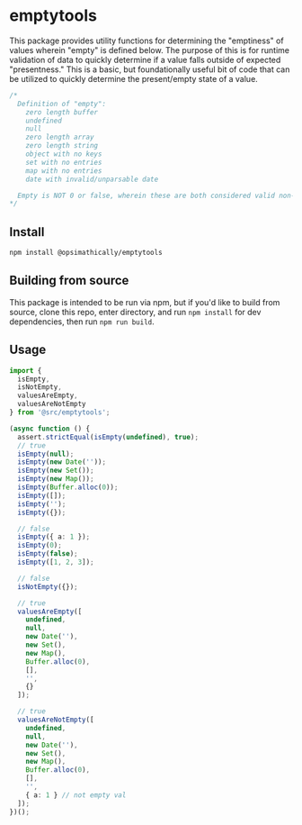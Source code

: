 # emptytools

This package provides utility functions for determining the "emptiness" of
values wherein "empty" is defined below. The purpose of this is for runtime
validation of data to quickly determine if a value falls outside of expected
"presentness." This is a basic, but foundationally useful bit of code that can
be utilized to quickly determine the present/empty state of a value.

```typescript
/*
  Definition of "empty":
    zero length buffer
    undefined
    null
    zero length array
    zero length string
    object with no keys
    set with no entries
    map with no entries
    date with invalid/unparsable date

  Empty is NOT 0 or false, wherein these are both considered valid non-empty values.
*/
```

## Install

```bash
npm install @opsimathically/emptytools
```

## Building from source

This package is intended to be run via npm, but if you'd like to build from source,
clone this repo, enter directory, and run `npm install` for dev dependencies, then run
`npm run build`.

## Usage

```typescript
import {
  isEmpty,
  isNotEmpty,
  valuesAreEmpty,
  valuesAreNotEmpty
} from '@src/emptytools';

(async function () {
  assert.strictEqual(isEmpty(undefined), true);
  // true
  isEmpty(null);
  isEmpty(new Date(''));
  isEmpty(new Set());
  isEmpty(new Map());
  isEmpty(Buffer.alloc(0));
  isEmpty([]);
  isEmpty('');
  isEmpty({});

  // false
  isEmpty({ a: 1 });
  isEmpty(0);
  isEmpty(false);
  isEmpty([1, 2, 3]);

  // false
  isNotEmpty({});

  // true
  valuesAreEmpty([
    undefined,
    null,
    new Date(''),
    new Set(),
    new Map(),
    Buffer.alloc(0),
    [],
    '',
    {}
  ]);

  // true
  valuesAreNotEmpty([
    undefined,
    null,
    new Date(''),
    new Set(),
    new Map(),
    Buffer.alloc(0),
    [],
    '',
    { a: 1 } // not empty val
  ]);
})();
```

